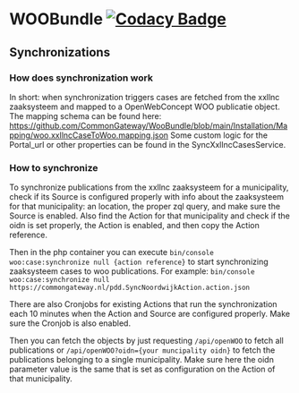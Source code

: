 # WOOBundle [![Codacy Badge](https://app.codacy.com/project/badge/Grade/980ea2efc85a427ea909518f29506ff6)](https://app.codacy.com/gh/CommonGateway/WOOBundle/dashboard?utm_source=gh&)

## Synchronizations

### How does synchronization work

In short: when synchronization triggers cases are fetched from the xxllnc zaaksysteem and mapped to a OpenWebConcept WOO publicatie object.
The mapping schema can be found here: https://github.com/CommonGateway/WooBundle/blob/main/Installation/Mapping/woo.xxllncCaseToWoo.mapping.json
Some custom logic for the Portal_url or other properties can be found in the SyncXxllncCasesService.

### How to synchronize

To synchronize publications from the xxllnc zaaksysteem for a municipality, check if its Source is configured properly with info about the zaaksysteem for that municipality: an location, the proper zql query, and make sure the Source is enabled.
Also find the Action for that municipality and check if the oidn is set properly, the Action is enabled, and then copy the Action reference.

Then in the php container you can execute
`bin/console woo:case:synchronize null {action reference}`
to start synchronizing zaaksysteem cases to woo publications.
For example: 
`bin/console woo:case:synchronize null https://commongateway.nl/pdd.SyncNoordwijkAction.action.json`

There are also Cronjobs for existing Actions that run the synchronization each 10 minutes when the Action and Source are configured properly. Make sure the Cronjob is also enabled.

Then you can fetch the objects by just requesting `/api/openWOO` to fetch all publications or `/api/openWOO?oidn={your muncipality oidn}` to fetch the publications belonging to a single municipality.
Make sure here the oidn parameter value is the same that is set as configuration on the Action of that municipality. 

